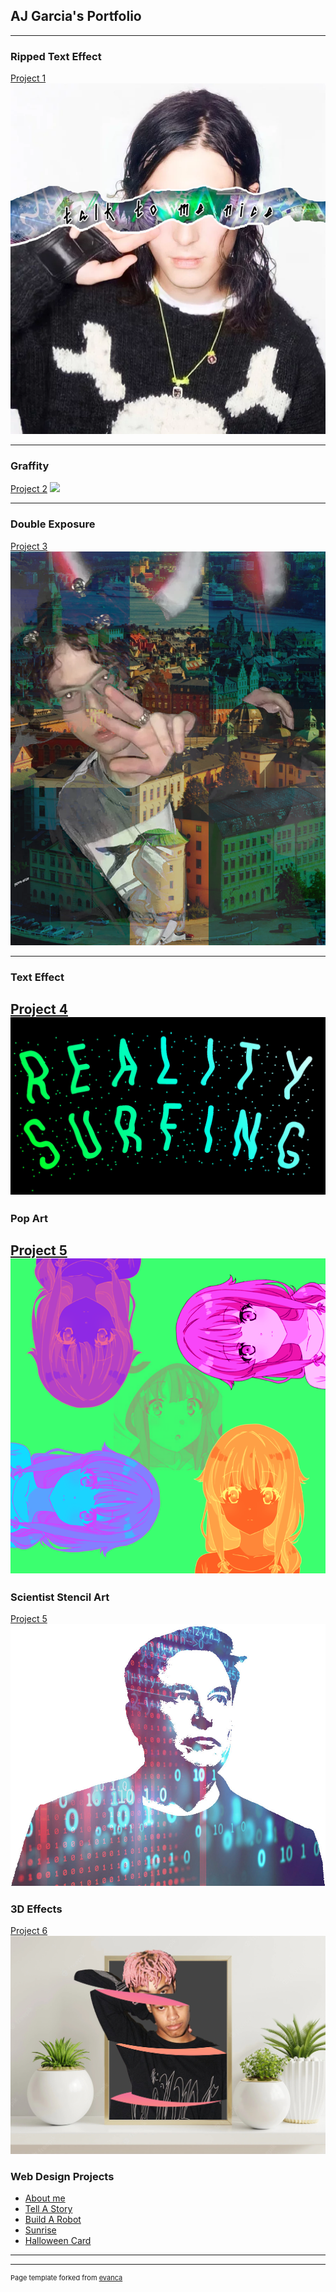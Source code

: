 ## AJ Garcia's Portfolio

---

### Ripped Text Effect

[Project 1](/sample_page)
<img src="images/ripped.png?raw=true"/>

---
### Graffity
[Project 2](/pdf/sample_presentation.pdf)
<img src="images/graffiti.png?raw=true"/>

---
### Double Exposure
[Project 3](http://example.com/)
<img src="images/2xexposure.png?raw=true"/>

---
### Text Effect
[Project 4](http://example.com/)
<img src="images/reality surf.jpg?raw=true"/>
---
### Pop Art
[Project 5](http://example.com/)
<img src="images/pop.png?raw=true"/>
---
### Scientist Stencil Art
[Project 5](http://example.com/)
<img src="images/musk.jpg?raw=true"/>


### 3D Effects
[Project 6](http://example.com/)
<img src="images/ecco2split.jpg?raw=true"/>

### Web Design Projects

- [About me](https://trinket.io/html/0bc13928dd)
- [Tell A Story](https://trinket.io/html/e8228e96cb)
- [Build A Robot](https://trinket.io/html/32baee7198)
- [Sunrise](https://trinket.io/html/eab5e6833d)
- [Halloween Card](https://trinket.io/html/71981ca170)

---




---
<p style="font-size:11px">Page template forked from <a href="https://github.com/evanca/quick-portfolio">evanca</a></p>
<!-- Remove above link if you don't want to attibute -->

